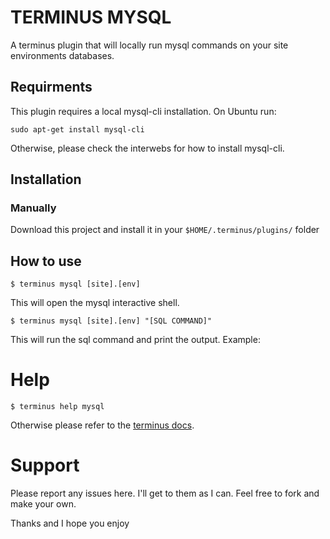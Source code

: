 # TERMINUS MYSQL

A terminus plugin that will locally run mysql commands on your site environments databases.

## Requirments

This plugin requires a local mysql-cli installation. On Ubuntu run:
```
sudo apt-get install mysql-cli
```
Otherwise, please check the interwebs for how to install mysql-cli.

## Installation

### Manually

Download this project and install it in your `$HOME/.terminus/plugins/` folder

## How to use

```
$ terminus mysql [site].[env]
```
This will open the mysql interactive shell.

```
$ terminus mysql [site].[env] "[SQL COMMAND]"
```
This will run the sql command and print the output. Example:

# Help

```
$ terminus help mysql
```

Otherwise please refer to the [terminus docs](https://pantheon.io/docs/terminus/).


# Support
Please report any issues here. I'll get to them as I can. Feel free to fork and make your own.

Thanks and I hope you enjoy
